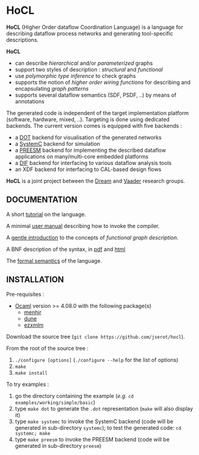 HoCL 
====

**HoCL** (Higher Order dataflow Coordination Language) is a language for describing dataflow process
networks and generating tool-specific descriptions.

**HoCL** 

- can describe _hierarchical_ and/or _parameterized_ graphs
- support two styles of description : _structural_ and _functional_
- use _polymorphic type inference_ to check graphs
- supports the notion of _higher order wiring functions_ for describing and encapsulating _graph
  patterns_
- supports several dataflow semantics (SDF, PSDF, ..)  by means of annotations

The generated code is independent of the target implementation platform (software, hardware, mixed,
..). Targeting is done using dedicated backends. The current version
comes is equipped with five backends :

- a [DOT][graphviz] backend for visualisation of the generated networks
- a [SystemC][systemc] backend for simulation
- a [PREESM][preesm] backend for implementing the described dataflow applications on many/multi-core
  embedded platforms
- a [DIF][dif] backend for interfacing to various dataflow analysis tools
- an XDF backend for interfacing to CAL-based design flows

**HoCL** is a joint project between the [Dream][dream] and [Vaader][vaader] research groups.

[graphviz]: http://www.graphviz.org
[preesm]: https://preesm.github.io
[systemc]: https://www.accellera.org/downloads/standards/systemc
[dream]: https://dream.ispr-ip.fr
[vaader]: https://www.ietr.fr/spip.php?article1604
[dif]: https://www.researchgate.net/publication/220714226_DIF_An_Interchange_Format_for_Dataflow-Based_Design_Tools

DOCUMENTATION
------------

A short [tutorial](https://github.com/jserot/hocl/blob/master/doc/tutorial.pdf) on the language.

A minimal [user manual](https://github.com/jserot/hocl/blob/master/doc/using.pdf) describing how to
invoke the compiler.

A [gentle introduction](https://github.com/jserot/hocl/blob/master/doc/fgd.pdf) to the concepts of
_functional graph description_.

A BNF description of the syntax, in [pdf](https://github.com/jserot/hocl/blob/master/doc/syntax.pdf)
and [html](https://github.com/jserot/hocl/blob/master/doc/syntax.html)

The [formal semantics](https://github.com/jserot/hocl/blob/master/doc/semantics.pdf) of the
language.

INSTALLATION
------------

Pre-requisites :

* [Ocaml](http://ocaml.org/docs/install.html) version >= 4.08.0 with the following package(s)
    - [menhir](https://opam.ocaml.org/packages/menhir)
    - [dune](https://opam.ocaml.org/packages/dune)
    - [ezxmlm](https://opam.ocaml.org/packages/ezxmlm)

Download the source tree (`git clone https://github.com/jserot/hocl`).

From the root of the source tree :

1. `./configure [options]`  (`./configure --help` for the list of options)
2. `make`
3. `make install`

To try examples :

1. go the directory containing the example (*e.g.* `cd examples/working/simple/basic`)
2. type `make dot` to generate the `.dot` representation (`make` will also display it)
3. type `make systemc` to invoke the SystemC backend (code will be generated in
   sub-directory `systemc`); to test the generated code: `cd systemc; make`
4. type `make preesm` to invoke the PREESM backend (code will be generated in
   sub-directory `preesm`)
